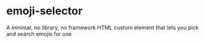 # emoji-selector
A minimal, no library, no framework HTML custom element that lets you pick and search emojis for use
